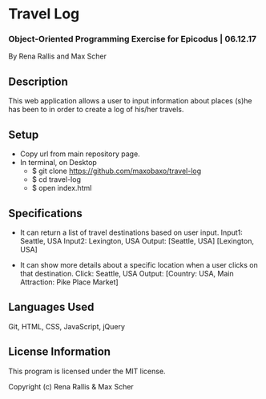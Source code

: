 # Travel Log #
### Object-Oriented Programming Exercise for Epicodus | 06.12.17 ###

By Rena Rallis and Max Scher

## Description ##
This web application allows a user to input information about places (s)he has been to in order to create a log of his/her travels.

## Setup ##
* Copy url from main repository page.
* In terminal, on Desktop
  * $ git clone https://github.com/maxobaxo/travel-log
  * $ cd travel-log
  * $ open index.html

## Specifications ##
* It can return a list of travel destinations based on user input.
  Input1: Seattle, USA
  Input2: Lexington, USA
  Output: [Seattle, USA] [Lexington, USA]

* It can show more details about a specific location when a user clicks on that destination.
  Click: Seattle, USA
  Output: [Country: USA, Main Attraction: Pike Place Market]

## Languages Used ##
Git,
HTML,
CSS,
JavaScript,
jQuery

## License Information ##
This program is licensed under the MIT license.

Copyright (c) Rena Rallis & Max Scher
